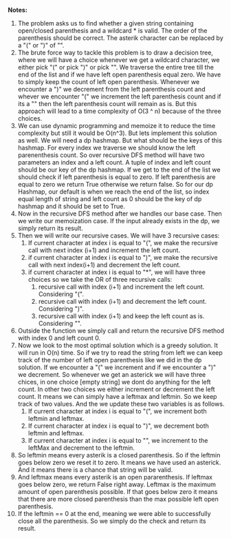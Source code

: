 **Notes:**

1. The problem asks us to find whether a given string containing open/closed parenthesis and a wildcard * is valid. The order of the parenthesis should be correct. The asterik character can be replaced by a "(" or ")" of "".
2. The brute force way to tackle this problem is to draw a decision tree, where we will have a choice whenever we get a wildcard character, we either pick "(" or pick ")" or pick "". We traverse the entire tree till the end of the list and if we have left open parenthesis equal zero. We have to simply keep the count of left open parenthesis. Whenever we encounter a ")" we decrement from the left parenthesis count and whever we encounter "(" we increment the left parenthesis count and if its a "" then the left parenthesis count will remain as is. But this approach will lead to a time complexity of O(3 ^ n) because of the three choices.
3. We can use dynamic programming and memoize it to reduce the time complexity but still it would be O(n^3). But lets implement this solution as well. We will need a dp hashmap. But what should be the keys of this hashmap. For every index we traverse we should know the left parenenthesis count. So over recursive DFS method will have two parameters an index and a left count. A tuple of index and left count should be our key of the dp hashmap. If we get to the end of the list we should check if left parenthesis is equal to zero. If left parenthesis are equal to zero we return True otherwise we return false. So for our dp Hashmap, our default is when we reach the end of the list, so index equal length of string and left count as 0 should be the key of dp hashmap and it should be set to True.
4. Now in the recursive DFS method after we handles our base case. Then we write our memoization case. If the input already exists in the dp, we simply return its result.
5. Then we will write our recursive cases. We will have 3 recursive cases:
   1. If current character at index i is equal to "(", we make the recursive call with next index (i+1) and increment the left count.
   2. if current character at index i is equal to ")", we make the recursive call with next index(i+1) and decrement the left count.
   3. if current character at index i is equal to "*", we will have three choices so we take the OR of three recursive calls:
      1. recursive call with index (i+1) and increment the left count. Considering "(".
      2. recursive call with index (i+1) and decrement the left count. Considering ")".
      3. recursive call with index (i+1) and keep the left count as is. Considering "".
6. Outside the function we simply call and return the recursive DFS method with index 0 and left count 0.
7. Now we look to the most optimal solution which is a greedy solution. It will run in O(n) time. So if we try to read the string from left we can keep track of the number of left open parenthesis like we did in the dp solution. If we encounter a "(" we increment and if we encounter a ")" we decrement. So whenever we get an asterick we will have three chices, in one choice [empty string] we dont do anything for the left count. In other two choices we either increment or decrement the left count. It means we can simply have a leftmax and leftmin. So we keep track of two values. And the we update these two variables is as follows.
   1. If current character at index i is equal to "(", we increment both leftmin and leftmax.
   2. If current character at index i is equal to ")", we decrement both leftmin and leftmax.
   3. If current character at index i is equal to "", we increment to the leftMax and decrement to the leftmin.
8. So leftmin means every asterik is a closed parenthesis. So if the leftmin goes below zero we reset it to zero. It means we have used an asterick. And it means there is a chance that string will be valid.
9. And leftmax means every asterik is an open pararenthesis. If leftmax goes below zero, we return False right away. Leftmax is the maximum amount of open parenthesis possible. If that goes below zero it means that there are more closed parenthesis than the max possible left open parenthesis.
10. If the leftmin == 0 at the end, meaning we were able to successfully close all the parenthesis. So we simply do the check and return its result.
